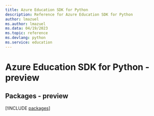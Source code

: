 ```yaml
---
title: Azure Education SDK for Python
description: Reference for Azure Education SDK for Python
author: lmazuel
ms.author: lmazuel
ms.data: 04/19/2023
ms.topic: reference
ms.devlang: python
ms.service: education
---
```

# Azure Education SDK for Python - preview
## Packages - preview
[!INCLUDE [packages](education-index.md)]